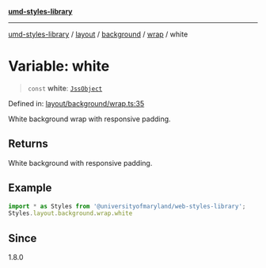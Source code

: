 [**umd-styles-library**](../../../../../../README.md)

***

[umd-styles-library](../../../../../../modules.md) / [layout](../../../../../README.md) / [background](../../../README.md) / [wrap](../README.md) / white

# Variable: white

> `const` **white**: [`JssObject`](../../../../../../utilities/namespaces/transform/type-aliases/JssObject.md)

Defined in: [layout/background/wrap.ts:35](https://github.com/UMD-Digital/design-system/blob/8021d9898368f604bce452fe4dde6fae3a0578fd/packages/styles/source/layout/background/wrap.ts#L35)

White background wrap with responsive padding.

## Returns

White background with responsive padding.

## Example

```typescript
import * as Styles from '@universityofmaryland/web-styles-library';
Styles.layout.background.wrap.white
```

## Since

1.8.0
